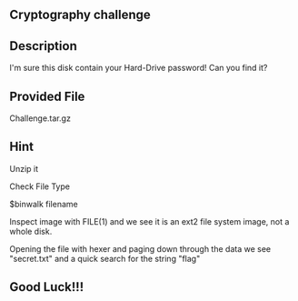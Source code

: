 
## Cryptography challenge

## Description

I'm sure this disk contain your Hard-Drive password! Can you find it?

## Provided File

Challenge.tar.gz

## Hint

Unzip it

Check File Type

$binwalk filename

Inspect image with FILE(1) and we see it is an ext2 file system image,
not a whole disk.

Opening the file with hexer and paging down through the data we see
"secret.txt" and a quick search for the string "flag"


## Good Luck!!!
